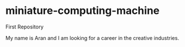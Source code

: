 # miniature-computing-machine
First Repository 

My name is Aran and I am looking for a career in the creative industries. 
